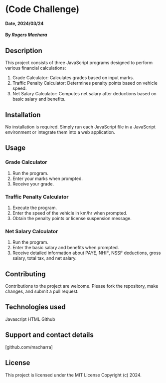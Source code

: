 # (Code Challenge)

#### Date, 2024/03/24

#### By *Rogers Machara*


## Description

This project consists of three JavaScript programs designed to perform various financial calculations:

1. Grade Calculator: Calculates grades based on input marks.
2. Traffic Penalty Calculator: Determines penalty points based on vehicle speed.
3. Net Salary Calculator: Computes net salary after deductions based on basic salary and benefits.

## Installation

No installation is required. Simply run each JavaScript file in a JavaScript environment or integrate them into a web application.

## Usage

### Grade Calculator
1. Run the program.
2. Enter your marks when prompted.
3. Receive your grade.

### Traffic Penalty Calculator
1. Execute the program.
2. Enter the speed of the vehicle in km/hr when prompted.
3. Obtain the penalty points or license suspension message.

### Net Salary Calculator
1. Run the program.
2. Enter the basic salary and benefits when prompted.
3. Receive detailed information about PAYE, NHIF, NSSF deductions, gross salary, total tax, and net salary.

## Contributing

Contributions to the project are welcome. Please fork the repository, make changes, and submit a pull request.

## Technologies used
Javascript
HTML
Github


## Support and contact details
[github.com/macharra]


## License

This project is licensed under the MIT License
Copyright (c) 2024.
